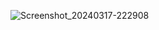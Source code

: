 

![Screenshot_20240317-222908](https://github.com/mahfuj420/Fucking/assets/64296613/ed27de8d-2dd9-4282-b539-6f2a12c02378)
